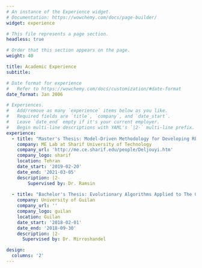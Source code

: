 ```yaml
---
# An instance of the Experience widget.
# Documentation: https://wowchemy.com/docs/page-builder/
widget: experience

# This file represents a page section.
headless: true

# Order that this section appears on the page.
weight: 40

title: Academic Experience
subtitle:

# Date format for experience
#   Refer to https://wowchemy.com/docs/customization/#date-format
date_format: Jan 2006

# Experiences.
#   Add/remove as many `experience` items below as you like.
#   Required fields are `title`, `company`, and `date_start`.
#   Leave `date_end` empty if it's your current employer.
#   Begin multi-line descriptions with YAML's `|2-` multi-line prefix.
experience:
  - title: "Master's Thesis: Model-Driven Methodology for Developing RESTful Web Services"
    company: ME Lab at Sharif University of Technology
    company_url: 'http://me.ce.sharif.edu/people/Deljouyi.htm'
    company_logo: sharif
    location: Tehran
    date_start: '2019-02-20'
    date_end: '2021-03-05'
    description: |2-
        Supervised by: Dr. Ramsin
        
  - title: "Bachelor's Thesis: Evolutionary Algorithms Applied to The Graph Coloring Problem"
    company: University of Guilan
    company_url: ''
    company_logo: guilan  
    location: Guilan
    date_start: '2018-02-01'
    date_end: '2018-09-30'
    description: |2-
      Supervised by: Dr. Mirroshandel

design:
  columns: '2'
---
```

